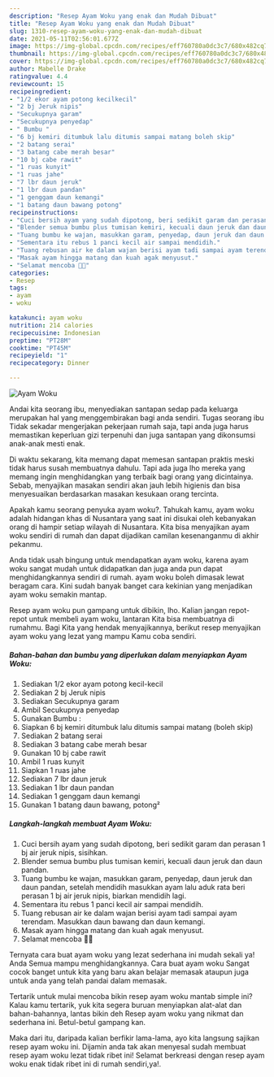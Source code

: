 ```yaml
---
description: "Resep Ayam Woku yang enak dan Mudah Dibuat"
title: "Resep Ayam Woku yang enak dan Mudah Dibuat"
slug: 1310-resep-ayam-woku-yang-enak-dan-mudah-dibuat
date: 2021-05-11T02:56:01.677Z
image: https://img-global.cpcdn.com/recipes/eff760780a0dc3c7/680x482cq70/ayam-woku-foto-resep-utama.jpg
thumbnail: https://img-global.cpcdn.com/recipes/eff760780a0dc3c7/680x482cq70/ayam-woku-foto-resep-utama.jpg
cover: https://img-global.cpcdn.com/recipes/eff760780a0dc3c7/680x482cq70/ayam-woku-foto-resep-utama.jpg
author: Mabelle Drake
ratingvalue: 4.4
reviewcount: 15
recipeingredient:
- "1/2 ekor ayam potong kecilkecil"
- "2 bj Jeruk nipis"
- "Secukupnya garam"
- "Secukupnya penyedap"
- " Bumbu "
- "6 bj kemiri ditumbuk lalu ditumis sampai matang boleh skip"
- "2 batang serai"
- "3 batang cabe merah besar"
- "10 bj cabe rawit"
- "1 ruas kunyit"
- "1 ruas jahe"
- "7 lbr daun jeruk"
- "1 lbr daun pandan"
- "1 genggam daun kemangi"
- "1 batang daun bawang potong"
recipeinstructions:
- "Cuci bersih ayam yang sudah dipotong, beri sedikit garam dan perasan 1 bj air jeruk nipis, sisihkan."
- "Blender semua bumbu plus tumisan kemiri, kecuali daun jeruk dan daun pandan."
- "Tuang bumbu ke wajan, masukkan garam, penyedap, daun jeruk dan daun pandan, setelah mendidih masukkan ayam lalu aduk rata beri perasan 1 bj air jeruk nipis, biarkan mendidih lagi."
- "Sementara itu rebus 1 panci kecil air sampai mendidih."
- "Tuang rebusan air ke dalam wajan berisi ayam tadi sampai ayam terendam. Masukkan daun bawang dan daun kemangi."
- "Masak ayam hingga matang dan kuah agak menyusut."
- "Selamat mencoba 💪😍"
categories:
- Resep
tags:
- ayam
- woku

katakunci: ayam woku 
nutrition: 214 calories
recipecuisine: Indonesian
preptime: "PT28M"
cooktime: "PT45M"
recipeyield: "1"
recipecategory: Dinner

---
```



![Ayam Woku](https://img-global.cpcdn.com/recipes/eff760780a0dc3c7/680x482cq70/ayam-woku-foto-resep-utama.jpg)

Andai kita seorang ibu, menyediakan santapan sedap pada keluarga merupakan hal yang menggembirakan bagi anda sendiri. Tugas seorang ibu Tidak sekadar mengerjakan pekerjaan rumah saja, tapi anda juga harus memastikan keperluan gizi terpenuhi dan juga santapan yang dikonsumsi anak-anak mesti enak.

Di waktu  sekarang, kita memang dapat memesan santapan praktis meski tidak harus susah membuatnya dahulu. Tapi ada juga lho mereka yang memang ingin menghidangkan yang terbaik bagi orang yang dicintainya. Sebab, menyajikan masakan sendiri akan jauh lebih higienis dan bisa menyesuaikan berdasarkan masakan kesukaan orang tercinta. 



Apakah kamu seorang penyuka ayam woku?. Tahukah kamu, ayam woku adalah hidangan khas di Nusantara yang saat ini disukai oleh kebanyakan orang di hampir setiap wilayah di Nusantara. Kita bisa menyajikan ayam woku sendiri di rumah dan dapat dijadikan camilan kesenanganmu di akhir pekanmu.

Anda tidak usah bingung untuk mendapatkan ayam woku, karena ayam woku sangat mudah untuk didapatkan dan juga anda pun dapat menghidangkannya sendiri di rumah. ayam woku boleh dimasak lewat beragam cara. Kini sudah banyak banget cara kekinian yang menjadikan ayam woku semakin mantap.

Resep ayam woku pun gampang untuk dibikin, lho. Kalian jangan repot-repot untuk membeli ayam woku, lantaran Kita bisa membuatnya di rumahmu. Bagi Kita yang hendak menyajikannya, berikut resep menyajikan ayam woku yang lezat yang mampu Kamu coba sendiri.

<!--inarticleads1-->

##### Bahan-bahan dan bumbu yang diperlukan dalam menyiapkan Ayam Woku:

1. Sediakan 1/2 ekor ayam potong kecil-kecil
1. Sediakan 2 bj Jeruk nipis
1. Sediakan Secukupnya garam
1. Ambil Secukupnya penyedap
1. Gunakan  Bumbu :
1. Siapkan 6 bj kemiri ditumbuk lalu ditumis sampai matang (boleh skip)
1. Sediakan 2 batang serai
1. Sediakan 3 batang cabe merah besar
1. Gunakan 10 bj cabe rawit
1. Ambil 1 ruas kunyit
1. Siapkan 1 ruas jahe
1. Sediakan 7 lbr daun jeruk
1. Sediakan 1 lbr daun pandan
1. Sediakan 1 genggam daun kemangi
1. Gunakan 1 batang daun bawang, potong²




<!--inarticleads2-->

##### Langkah-langkah membuat Ayam Woku:

1. Cuci bersih ayam yang sudah dipotong, beri sedikit garam dan perasan 1 bj air jeruk nipis, sisihkan.
1. Blender semua bumbu plus tumisan kemiri, kecuali daun jeruk dan daun pandan.
1. Tuang bumbu ke wajan, masukkan garam, penyedap, daun jeruk dan daun pandan, setelah mendidih masukkan ayam lalu aduk rata beri perasan 1 bj air jeruk nipis, biarkan mendidih lagi.
1. Sementara itu rebus 1 panci kecil air sampai mendidih.
1. Tuang rebusan air ke dalam wajan berisi ayam tadi sampai ayam terendam. Masukkan daun bawang dan daun kemangi.
1. Masak ayam hingga matang dan kuah agak menyusut.
1. Selamat mencoba 💪😍




Ternyata cara buat ayam woku yang lezat sederhana ini mudah sekali ya! Anda Semua mampu menghidangkannya. Cara buat ayam woku Sangat cocok banget untuk kita yang baru akan belajar memasak ataupun juga untuk anda yang telah pandai dalam memasak.

Tertarik untuk mulai mencoba bikin resep ayam woku mantab simple ini? Kalau kamu tertarik, yuk kita segera buruan menyiapkan alat-alat dan bahan-bahannya, lantas bikin deh Resep ayam woku yang nikmat dan sederhana ini. Betul-betul gampang kan. 

Maka dari itu, daripada kalian berfikir lama-lama, ayo kita langsung sajikan resep ayam woku ini. Dijamin anda tak akan menyesal sudah membuat resep ayam woku lezat tidak ribet ini! Selamat berkreasi dengan resep ayam woku enak tidak ribet ini di rumah sendiri,ya!.

